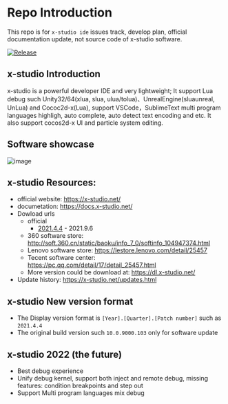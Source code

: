 # Repo Introduction

This repo is for `x-studio ide` issues track, develop plan, official documentation update, not source code of x-studio software.

[![Release](https://img.shields.io/badge/v2021.4.4-blue.svg)](https://github.com/simdsoft/x-studio/releases)

## x-studio Introduction

x-studio is a powerful developer IDE and very lightweight; It support Lua debug such Unity32/64(xlua, slua, ulua/tolua)、UnrealEngine(sluaunreal, UnLua) and Cococ2d-x(Lua), support VSCode，SublimeText multi program languages highligh, auto complete, auto detect text encoding and etc. It also support cocos2d-x UI and particle system editing.

## Software showcase

![image](https://github.com/simdsoft/x-studio/blob/master/showcase21-1.png)

## x-studio Resources:

- official website: https://x-studio.net/
- documetation: https://docs.x-studio.net/
- Dowload urls
  - official
    - [2021.4.4](https://x-studio.net/dl.php?version=10.0.9000.103) - 2021.9.6
  - 360 software store: http://soft.360.cn/static/baoku/info_7_0/softinfo_104947374.html
  - Lenovo software store: https://lestore.lenovo.com/detail/25457
  - Tecent software center: https://pc.qq.com/detail/17/detail_25457.html
  - More version could be download at: https://dl.x-studio.net/
- Update history: https://x-studio.net/updates.html

## x-studio New version format

- The Display version format is `[Year].[Quarter].[Patch number]` such as `2021.4.4`
- The original build version such `10.0.9000.103` only for software update

## x-studio 2022 (the future)

- Best debug experience
- Unify debug kernel, support both inject and remote debug, missing features: condition breakpoints and step out
- Support Multi program languages mix debug
